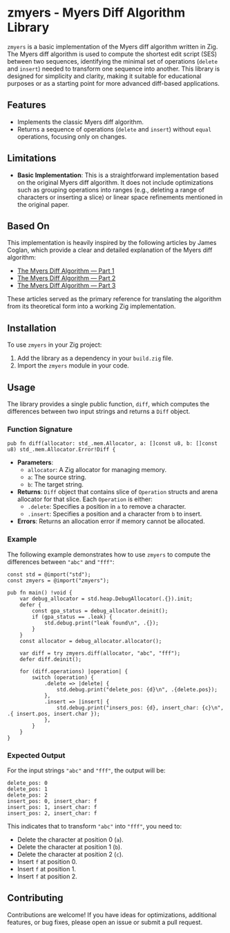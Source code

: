 # zmyers - Myers Diff Algorithm Library

`zmyers` is a basic implementation of the Myers diff algorithm written in Zig. The Myers diff algorithm is used to compute the shortest edit script (SES) between two sequences, identifying the minimal set of operations (`delete` and `insert`) needed to transform one sequence into another. This library is designed for simplicity and clarity, making it suitable for educational purposes or as a starting point for more advanced diff-based applications.

## Features
- Implements the classic Myers diff algorithm.
- Returns a sequence of operations (`delete` and `insert`) without `equal` operations, focusing only on changes.

## Limitations
- **Basic Implementation**: This is a straightforward implementation based on the original Myers diff algorithm. It does not include optimizations such as grouping operations into ranges (e.g., deleting a range of characters or inserting a slice) or linear space refinements mentioned in the original paper.

## Based On
This implementation is heavily inspired by the following articles by James Coglan, which provide a clear and detailed explanation of the Myers diff algorithm:
- [The Myers Diff Algorithm — Part 1](https://blog.jcoglan.com/2017/02/12/the-myers-diff-algorithm-part-1/)
- [The Myers Diff Algorithm — Part 2](https://blog.jcoglan.com/2017/02/15/the-myers-diff-algorithm-part-2/)
- [The Myers Diff Algorithm — Part 3](https://blog.jcoglan.com/2017/02/17/the-myers-diff-algorithm-part-3/)

These articles served as the primary reference for translating the algorithm from its theoretical form into a working Zig implementation.

## Installation
To use `zmyers` in your Zig project:
1. Add the library as a dependency in your `build.zig` file.
2. Import the `zmyers` module in your code.

## Usage
The library provides a single public function, `diff`, which computes the differences between two input strings and returns a `Diff` object.

### Function Signature
```zig
pub fn diff(allocator: std_.mem.Allocator, a: []const u8, b: []const u8) std_.mem.Allocator.Error!Diff {
```

- **Parameters**:
  - `allocator`: A Zig allocator for managing memory.
  - `a`: The source string.
  - `b`: The target string.
- **Returns**: `Diff` object that contains slice of `Operation` structs and arena allocator for that slice. Each `Operation` is either:
  - `.delete`: Specifies a position in `a` to remove a character.
  - `.insert`: Specifies a position and a character from `b` to insert.
- **Errors**: Returns an allocation error if memory cannot be allocated.

### Example
The following example demonstrates how to use `zmyers` to compute the differences between `"abc"` and `"fff"`:

```zig
const std = @import("std");
const zmyers = @import("zmyers");

pub fn main() !void {
    var debug_allocator = std.heap.DebugAllocator(.{}).init;
    defer {
        const gpa_status = debug_allocator.deinit();
        if (gpa_status == .leak) {
            std.debug.print("leak found\n", .{});
        }
    }
    const allocator = debug_allocator.allocator();

    var diff = try zmyers.diff(allocator, "abc", "fff");
    defer diff.deinit();

    for (diff.operations) |operation| {
        switch (operation) {
            .delete => |delete| {
                std.debug.print("delete_pos: {d}\n", .{delete.pos});
            },
            .insert => |insert| {
                std.debug.print("insers_pos: {d}, insert_char: {c}\n", .{ insert.pos, insert.char });
            },
        }
    }
}
```

### Expected Output
For the input strings `"abc"` and `"fff"`, the output will be:
```
delete_pos: 0
delete_pos: 1
delete_pos: 2
insert_pos: 0, insert_char: f
insert_pos: 1, insert_char: f
insert_pos: 2, insert_char: f
```

This indicates that to transform `"abc"` into `"fff"`, you need to:
- Delete the character at position 0 (`a`).
- Delete the character at position 1 (`b`).
- Delete the character at position 2 (`c`).
- Insert `f` at position 0.
- Insert `f` at position 1.
- Insert `f` at position 2.

## Contributing
Contributions are welcome! If you have ideas for optimizations, additional features, or bug fixes, please open an issue or submit a pull request.
